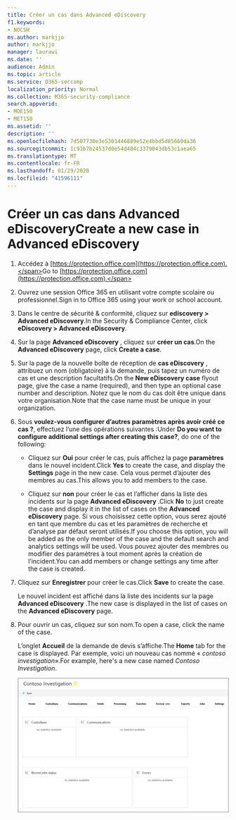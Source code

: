 ```yaml
---
title: Créer un cas dans Advanced eDiscovery
f1.keywords:
- NOCSH
ms.author: markjjo
author: markjjo
manager: laurawi
ms.date: ''
audience: Admin
ms.topic: article
ms.service: O365-seccomp
localization_priority: Normal
ms.collection: M365-security-compliance
search.appverid:
- MOE150
- MET150
ms.assetid: ''
description: ''
ms.openlocfilehash: 7d507730e3e5301446889e52e4bbd5d85660da36
ms.sourcegitcommit: 1c91b7b24537d0e54d484c3379043db53c1aea65
ms.translationtype: MT
ms.contentlocale: fr-FR
ms.lasthandoff: 01/29/2020
ms.locfileid: "41596111"
---
```

# <a name="create-a-new-case-in-advanced-ediscovery"></a><span data-ttu-id="e3593-102">Créer un cas dans Advanced eDiscovery</span><span class="sxs-lookup"><span data-stu-id="e3593-102">Create a new case in Advanced eDiscovery</span></span>  

1. <span data-ttu-id="e3593-103">Accédez à [https://protection.office.com](https://protection.office.com).</span><span class="sxs-lookup"><span data-stu-id="e3593-103">Go to [https://protection.office.com](https://protection.office.com).</span></span>
    
2. <span data-ttu-id="e3593-104">Ouvrez une session Office 365 en utilisant votre compte scolaire ou professionnel.</span><span class="sxs-lookup"><span data-stu-id="e3593-104">Sign in to Office 365 using your work or school account.</span></span>
    
3. <span data-ttu-id="e3593-105">Dans le centre de sécurité & conformité, cliquez sur **ediscovery > Advanced eDiscovery**.</span><span class="sxs-lookup"><span data-stu-id="e3593-105">In the Security & Compliance Center, click **eDiscovery > Advanced eDiscovery**.</span></span>
 
4. <span data-ttu-id="e3593-106">Sur la page **Advanced eDiscovery** , cliquez sur **créer un cas**.</span><span class="sxs-lookup"><span data-stu-id="e3593-106">On the **Advanced eDiscovery** page, click **Create a case**.</span></span>
    
5. <span data-ttu-id="e3593-107">Sur la page de la nouvelle boîte de réception de **cas eDiscovery** , attribuez un nom (obligatoire) à la demande, puis tapez un numéro de cas et une description facultatifs.</span><span class="sxs-lookup"><span data-stu-id="e3593-107">On the **New eDiscovery case** flyout page, give the case a name (required), and then type an optional case number and description.</span></span> <span data-ttu-id="e3593-108">Notez que le nom du cas doit être unique dans votre organisation.</span><span class="sxs-lookup"><span data-stu-id="e3593-108">Note that the case name must be unique in your organization.</span></span>

6. <span data-ttu-id="e3593-109">Sous **voulez-vous configurer d’autres paramètres après avoir créé ce cas ?**, effectuez l’une des opérations suivantes :</span><span class="sxs-lookup"><span data-stu-id="e3593-109">Under **Do you want to configure additional settings after creating this case?**, do one of the following:</span></span>

    - <span data-ttu-id="e3593-110">Cliquez sur **Oui** pour créer le cas, puis affichez la page **paramètres** dans le nouvel incident.</span><span class="sxs-lookup"><span data-stu-id="e3593-110">Click **Yes** to create the case, and display the **Settings** page in the new case.</span></span> <span data-ttu-id="e3593-111">Cela vous permet d’ajouter des membres au cas.</span><span class="sxs-lookup"><span data-stu-id="e3593-111">This allows you to add members to the case.</span></span>
    
    - <span data-ttu-id="e3593-112">Cliquez sur **non** pour créer le cas et l’afficher dans la liste des incidents sur la page **Advanced eDiscovery** .</span><span class="sxs-lookup"><span data-stu-id="e3593-112">Click **No** to just create the case and display it in the list of cases on the **Advanced eDiscovery** page.</span></span> <span data-ttu-id="e3593-113">Si vous choisissez cette option, vous serez ajouté en tant que membre du cas et les paramètres de recherche et d’analyse par défaut seront utilisés.</span><span class="sxs-lookup"><span data-stu-id="e3593-113">If you choose this option, you will be added as the only member of the case and the default search and analytics settings will be used.</span></span> <span data-ttu-id="e3593-114">Vous pouvez ajouter des membres ou modifier des paramètres à tout moment après la création de l’incident.</span><span class="sxs-lookup"><span data-stu-id="e3593-114">You can add members or change settings any time after the case is created.</span></span>

7. <span data-ttu-id="e3593-115">Cliquez sur **Enregistrer** pour créer le cas.</span><span class="sxs-lookup"><span data-stu-id="e3593-115">Click **Save** to create the case.</span></span>

    <span data-ttu-id="e3593-116">Le nouvel incident est affiché dans la liste des incidents sur la page **Advanced eDiscovery** .</span><span class="sxs-lookup"><span data-stu-id="e3593-116">The new case is displayed in the list of cases on the **Advanced eDiscovery** page.</span></span> 

8. <span data-ttu-id="e3593-117">Pour ouvrir un cas, cliquez sur son nom.</span><span class="sxs-lookup"><span data-stu-id="e3593-117">To open a case, click the name of the case.</span></span> 

    <span data-ttu-id="e3593-118">L’onglet **Accueil** de la demande de devis s’affiche.</span><span class="sxs-lookup"><span data-stu-id="e3593-118">The **Home** tab for the case is displayed.</span></span> <span data-ttu-id="e3593-119">Par exemple, voici un nouveau cas nommé « *contoso investigation*».</span><span class="sxs-lookup"><span data-stu-id="e3593-119">For example, here's a new case named *Contoso Investigation*.</span></span>

    ![Onglet Accueil pour un nouveau cas dans Advanced eDiscovery](media/newAeDcase.png)
